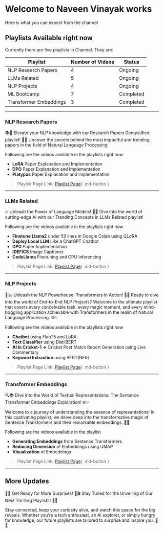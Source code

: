 # Welcome to Naveen Vinayak works

Here is what you can expect from the channel


## Playlists Available right now
Currently there are five playlists in Channel. They are:

|Playlist|Number of Videos|Status|
|--------|----------------|------|
|NLP Research Papers|4|Ongoing|
|LLMs Related|5|Ongoing|
|NLP Projects|4|Ongoing|
|ML Bootcamp|7|Completed|
|Transformer Embeddings|3|Completed|


---

### NLP Research Papers

📚🔬 Elevate your NLP knowledge with our Research Papers Demystified playlist! 🧠📝 Uncover the secrets behind the most impactful and trending papers in the field of Natural Language Processing


Following are the videos available in the playlists right now

- **LoRA** Paper Explanation and Implementation
- **DPO** Paper Explanation and Implementation
- **Platypus** Paper Explanation and Implementation

> Playlist Page Link: [Playlist Page](nlpresearchpapers.md){ .md-button }

---

### LLMs Related

🔥 Unleash the Power of Language Models! 💬✨ Dive into the world of cutting-edge AI with our Trending Concepts in LLMs Related playlist! 


Following are the videos available in the playlists right now

- **Finetune Llama2** under 50 lines in Google Colab using QLoRA
- **Deploy Local LLM** Like a ChatGPT Chatbot
- **DPO** Paper Implementation
- **IDEFICS** Image Captioner
- **CodeLlama** Finetuning and CPU Inferencing

> Playlist Page Link: [Playlist Page](llmsrelated.md){ .md-button }

---

### NLP Projects

🚀📊 Unleash the NLP Powerhouse: Transformers in Action! 🤖🔮 Ready to dive into the world of End-to-End NLP Projects? Welcome to the ultimate playlist that covers every conceivable task, every magic moment, and every mind-boggling application achievable with Transformers in the realm of Natural Language Processing. 🌐✨


Following are the videos available in the playlists right now

- **Chatbot** using FlanT5 and LoRA
- **Text Classifier** using DistilBERT
- **AI In Cricket-1 ->** Cricket Post Match Report Generation using Live Commentary
- **Keyword Extraction** using BERT(NER)

> Playlist Page Link: [Playlist Page](nlpprojs.md){ .md-button }

---


### Transformer Embeddings

🔍📚 Dive into the World of Textual Representations: The Sentence Transformer Embeddings Exploration! 🌐✨

Welcome to a journey of understanding the essence of representations! In this captivating playlist, we delve deep into the transformative magic of Sentence Transformers and their remarkable embeddings. 🚀🔮


Following are the videos available in the playlist

- **Generating Embeddings** from Sentence Transformers
- **Reducing Dimension** of Embeddings using UMAP
- **Visualization** of Embeddings

> Playlist Page Link: [Playlist Page](embeddings.md){ .md-button }

---

## More Updates

🔮✨ Get Ready for More Surprises! 🎉🎬 Stay Tuned for the Unveiling of Our Next Thrilling Playlists! 🚀🌟 

Stay connected, keep your curiosity alive, and watch this space for the big reveals. Whether you're a tech enthusiast, an AI explorer, or simply hungry for knowledge, our future playlists are tailored to surprise and inspire you. 🎈🤓